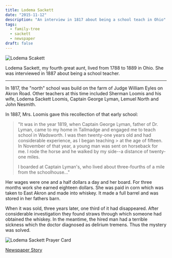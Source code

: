 ```yaml
---
title: Lodema Sackett
date: "2015-11-12"
description: "An interview in 1817 about being a school teach in Ohio"
tags:
  - family-tree
  - sackett
  - newspaper
draft: false
---
```


![Lodema Scakett](https://s3.amazonaws.com/media.eick.com/family-tree-media/lodemia-sackett.jpg)

Lodema Sackett, my fourth great aunt, lived from 1788 to 1889 in Ohio. She was interviewed in 1887 about being a school teacher.

---

In 1817, the "north" school was build on the farm of Judge William Eyles on Akron Road. Other teachers at this time included Sherman Loomis and his wife, Lodema Sackett Loomis, Captain George Lyman, Lemuel North and John Nesmith.

In 1887, Mrs. Loomis gave this recollection of that early school:

> "It was in the year 1819, when Captain George Lyman, father of Dr. Lyman, came to my home in Tallmadge and engaged me to teach school in Wadsworth. I was then twenty-one years old and had considerable experience, as I began teaching > at the age of fifteen. In November of that year, a young man was sent on horseback for me. I rode the horse and he walked by my side--a distance of twenty-one miles.
>
> I boarded at Captain Lyman's, who lived about three-fourths of a mile from the schoolhouse..."

Her wages were one and a half dollars a day and her board. For three months work she earned eighteen dollars. She was paid in corn which was taken to East Akron and made into whiskey. It made a full barrel and was stored in her fathers barn.

When it was sold, three years later, one third of it had disappeared. After considerable investigation they found straws through which someone had obtained the whiskey. In the meantime, the hired man had a terrible sickness which the doctor diagnosed as delirium tremens. Thus the mystery was solved.

![Lodema Sackett Prayer Card](https://s3.amazonaws.com/media.eick.com/family-tree-media/lodema-loomis-prayer-card.jpg)

[Newspaper Story](https://s3.amazonaws.com/media.eick.com/family-tree-media/lodemia-sackett-newspaper.jpg)
